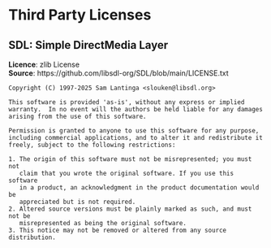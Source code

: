 <h1>Third Party Licenses</h1>
<div>
  <h2>SDL: Simple DirectMedia Layer</h2>
  <p>
    <strong>Licence</strong>: zlib License<br>
    <strong>Source</strong>: https://github.com/libsdl-org/SDL/blob/main/LICENSE.txt
  </p>
</div>

```
Copyright (C) 1997-2025 Sam Lantinga <slouken@libsdl.org>
  
This software is provided 'as-is', without any express or implied
warranty.  In no event will the authors be held liable for any damages
arising from the use of this software.

Permission is granted to anyone to use this software for any purpose,
including commercial applications, and to alter it and redistribute it
freely, subject to the following restrictions:
  
1. The origin of this software must not be misrepresented; you must not
   claim that you wrote the original software. If you use this software
   in a product, an acknowledgment in the product documentation would be
   appreciated but is not required. 
2. Altered source versions must be plainly marked as such, and must not be
   misrepresented as being the original software.
3. This notice may not be removed or altered from any source distribution.
```
